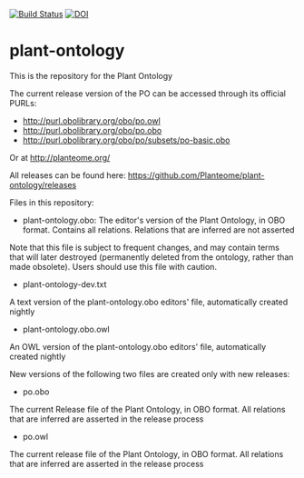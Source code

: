 [![Build Status](https://travis-ci.org/Planteome/plant-ontology.svg?branch=master)](https://travis-ci.org/Planteome/plant-ontology)
[![DOI](https://zenodo.org/badge/13996/Planteome/plant-ontology.svg)](https://zenodo.org/badge/latestdoi/13996/Planteome/plant-ontology)

# plant-ontology

This is the repository for the Plant Ontology

  The current release version of the PO can be accessed through its official PURLs:

 * http://purl.obolibrary.org/obo/po.owl
 * http://purl.obolibrary.org/obo/po.obo
 * http://purl.obolibrary.org/obo/po/subsets/po-basic.obo

Or at http://planteome.org/

All releases can be found here:  https://github.com/Planteome/plant-ontology/releases 	

Files in this repository:

* plant-ontology.obo: 
The editor's version of the Plant Ontology, in OBO format. Contains all relations. Relations that are inferred are not asserted

Note that this file is subject to frequent changes, and may contain terms that will later destroyed (permanently deleted from the ontology, rather than made obsolete). Users should use this file with caution. 

* plant-ontology-dev.txt

A text version of the plant-ontology.obo editors' file, automatically created nightly

* plant-ontology.obo.owl

An OWL version of the plant-ontology.obo editors' file, automatically created nightly

New versions of the following two files are created only with new releases:

* po.obo

The current Release file of the Plant Ontology, in OBO format.  All relations that are inferred are asserted in the release process


* po.owl

The current release file of the Plant Ontology, in OBO format. All relations that are inferred are asserted in the release process

